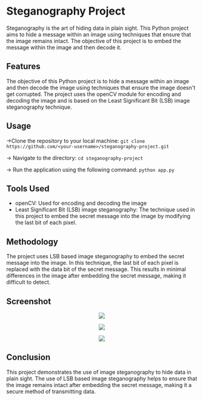 # Steganography Project

Steganography is the art of hiding data in plain sight. This Python project aims to hide a message within an image using techniques that ensure that the image remains intact. The objective of this project is to embed the message within the image and then decode it.

## Features
The objective of this Python project is to hide a message within an image and then decode the image using techniques that ensure the image doesn't get corrupted. The project uses the openCV module for encoding and decoding the image and is based on the Least Significant Bit (LSB) image steganography technique.

## Usage
->Clone the repository to your local machine:
`git clone https://github.com/<your-username>/steganography-project.git`

-> Navigate to the directory:
`cd steganography-project`

-> Run the application using the following command:
`python app.py`

## Tools Used
- openCV: Used for encoding and decoding the image
- Least Significant Bit (LSB) image steganography: The technique used in this project to embed the secret message into the image by modifying the last bit of each pixel.

## Methodology
The project uses LSB based image steganography to embed the secret message into the image. In this technique, the last bit of each pixel is replaced with the data bit of the secret message. This results in minimal differences in the image after embedding the secret message, making it difficult to detect.

## Screenshot
<p align="center">
  <img src="1.png">
</p>

<p align="center">
  <img src="2.png">
</p>

<p align="center">
  <img src="3.png">
</p>

## Conclusion
This project demonstrates the use of image steganography to hide data in plain sight. The use of LSB based image steganography helps to ensure that the image remains intact after embedding the secret message, making it a secure method of transmitting data.
